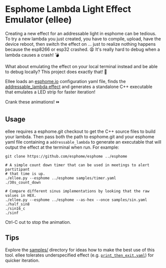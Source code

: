 # Esphome Lambda Light Effect Emulator (ellee)

Creating a new effect for an addressable light in esphome can be tedious. To try
a new lambda you just created, you have to compile, upload, have the device
reboot, then switch the effect on ... just to realize nothing happens because
the esp8266 or esp32 crashed. 😩 It's really hard to debug when a lambda causes
a crash! 💣

What about emulating the effect on your local terminal instead and be able to
debug locally? This project does exactly that! 🎉

Ellee loads an [esphome.io](https://esphome.io) configuration yaml file, finds
the [addressable_lambda effect](https://esphome.io/components/light/index.html#addressable-lambda-effect)
and generates a standalone C++ executable that emulates a LED strip for faster
iteration!

Crank these animations! ⏩

## Usage

ellee requires a esphome.git checkout to get the C++ source files to build your
lambda. Then pass both the path to esphome.git and your esphome yaml file
containing a `addressable_lambda` to generate an executable that will output the
effect at the terminal when run. For example:

```
git clone https://github.com/esphome/esphome ../esphome

# A simple count down timer that can be used in meetings to alert partitipant
# that time is up.
./ellee.py --esphome ../esphome samples/timer.yaml
./30s_count_down

# Compare different sinus implementations by looking that the raw values in HEX.
./ellee.py --esphome ../esphome --as-hex --once samples/sin.yaml
./half_sin8
./sin16_c
./sinf
```

Ctrl-C out to stop the animation.

## Tips

Explore the [samples/](samples/) directory for ideas how to make the best use of
this tool. ellee tolerates underspecified effect (e.g.
[`print_then_exit.yaml`](samples/print_then_exit.yaml)) for quicker iteration.
